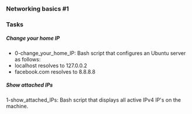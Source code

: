 <h3>Networking basics #1</h3>
<h3>Tasks</h3>
<h5>Change your home IP</h5>
<ul>
<li>0-change_your_home_IP: Bash script that configures an Ubuntu server as follows:</li>
<li>localhost resolves to 127.0.0.2</li>
<li>facebook.com resolves to 8.8.8.8</li>
</ul>
<h5>Show attached IPs</h5>
<p>1-show_attached_IPs: Bash script that displays all active IPv4 IP's on the machine.</p>
